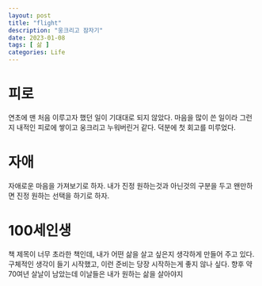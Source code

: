 ```yaml
---
layout: post
title: "flight"
description: "웅크리고 잠자기"
date: 2023-01-08
tags: [ 삶 ]
categories: Life
---
```


# 피로
연초에 맨 처음 이루고자 했던 일이 기대대로 되지 않았다.
마음을 많이 쓴 일이라 그런지 내적인 피로에 쌓이고 웅크리고 누워버린거 같다. 덕분에 첫 회고를 미루었다.

# 자애
자애로운 마음을 가져보기로 하자. 내가 진정 원하는것과 아닌것의 구분을 두고 왠만하면 진정 원하는 선택을 하기로 하자.

# 100세인생
책 제목이 너무 초라한 책인데, 내가 어떤 삶을 살고 싶은지 생각하게 만들어 주고 있다. 구체적인 생각이 들기 시작했고, 이런 준비는 당장 시작하는게 좋지 않나 싶다. 향후 약 70여년 살날이 남았는데 이날들은 내가 원하는 삶을 살아야지